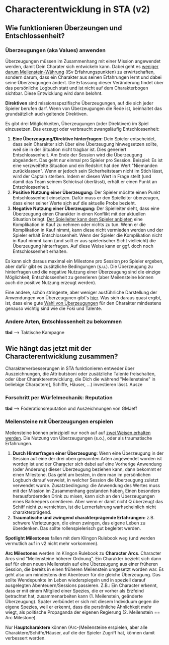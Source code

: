 # Characterentwicklung in STA (v2)

## Wie funktionieren Überzeungen und Entschlossenheit?

### Überzeugungen (aka Values) anwenden
Überzeugungen müssen im Zusammenhang mit einer Mission angewendet werden, damit Dein Charater sich entwickeln kann. Dabei geht es [weniger darum Meilenstein-Währung]((https://fjordsofafrica.blogspot.com/2018/03/clarifying-values-directives-and.html)) (iSv Erfahrungspunkten) zu erwirtschaften, sondern darum, dass ein Charakter aus seinen Erfahrungen lernt und dabei seine Überzeugungen ändert. Die Erfassung dieser Veränderung findet über das persönliche Logbuch statt und ist nicht auf dem Charakterbogen sichtbar. Diese Entwicklung wird dann belohnt.

**Direktiven** sind missionsspezifische Überzeugungen, auf die sich jeder Spieler berufen darf. Wenn von Überzeugungen die Rede ist, beinhaltet das grundsätzlich auch geltende Direktiven.

Es gibt drei Möglichkeiten, Überzeugungen (oder Direktiven) im Spiel einzusetzen. Das erzeugt oder verbraucht zwangsläufig Entschlossenheit:

1. **Eine Überzeugung/Direktive hinterfragen:** Dein Spieler entscheidet, dass sein Charakter sich über eine Überzeugung hinwegsetzen sollte, weil sie in der Situation nicht tragbar ist. Dies generiert Entschlossenheit. Am Ende der Session wird die Überzeugung abgeändert. Das geht nur einmal pro Spieler pro Session. Beispiel: Es ist eine verzweifelte Situation und ein Redshirt hat den Wert "Niemanden zurücklassen". Wenn er jedoch sein Sicherheitsteam nicht im Stich lässt, wird der Captain sterben. Indem er diesen Wert in Frage stellt (und damit das Team seinem Schicksal überlässt), erhält er einen Punkt an Entschlossenheit.
2. **Positive Nutzung einer Überzeugung:** Der Spieler möchte einen Punkt Entschlossenheit einsetzen. Dafür muss er den Spielleiter überzeugen, dass einer seiner Werte sich auf die aktuelle Probe bezieht. 
3. **Negative Nutzung einer Überzeugung:** Der Spielleiter sieht, dass eine Überzeugung einen Charakter in einen Konflikt mit der aktuellen Situation bringt. [Der Spielleiter kann dem Spieler anbieten](https://www.reddit.com/r/startrekadventures/comments/croh8o/how_do_you_receive_determination_points/) eine Komplikation in Kauf zu nehmen oder nichts zu tun. Wenn er die Komplikation in Kauf nimmt, kann diese nicht vermieden werden und der Spieler erhält Entschlossenheit. Wenn der Spieler die Komplikation nicht in Kauf nimmt kann (und sollt er aus spielerischer Sicht vielleicht) die Überzeugung hinterfragen. Auf diese Weise kann er ggf. doch noch Entschlossenheit erhalten.

Es kann sich daraus maximal ein Milestone pro Session pro Spieler ergeben, aber dafür gibt es zusätzliche Bedingungen (s.u.). Die Überzeugung zu hinterfragen und die negative Nutzung einer Überzeugung sind die einzige Möglichkeit, Entschlossenheit zu generieren (aber Meilensteine können auch die positive Nutzung erzeugt werden). 

Eine andere, schön stringente, aber weniger ausführliche Darstellung der Anwendungen von Überzeugunen gibt's [hier](https://modiphius.net/blogs/news/sta-dev-blog-004-a-guide-to-star-trek-adventures). Was sich daraus quasi ergibt, ist, dass eine gute [Wahl von Überzeugungen](https://nerdist.com/article/how-to-challenge-and-change-values-for-maximum-drama-in-your-star-trek-adventures-rpg/) für den Charakter mindestens genauso wichtig sind wie die Foki und Talente.

### Andere Arten, Entschlossenheit zu bekommen

**tbd** --> Taktische Kampagne

## Wie hängt das jetzt mit der Characterentwicklung zusammen?

Charakterverbesserungen in STA funktionieren entweder über Auszeichnungen, die Attributsboni oder zusätzliche Talente freischalten, oder über Charakterentwicklung, die Dich die während "Meilensteine" in beliebige Charactere(, Schiffe, Häuser, ...) investieren lässt. Ausze

### Forschritt per Würfelmechanik: Reputation

**tbd** --> Föderationsreputation und Auszeichnungen von GMJeff

### Meilensteine mit Überzeugungen erspielen

Meilensteine können prinzipiell nur noch auf auf [zwei Weisen erhalten werden](https://www.reddit.com/r/startrekadventures/comments/16ty5fl/is_this_how_milestones_and_character_arcs_work/). Die Nutzung von Überzeugungen (s.o.), oder als traumatische Erfahrungen.

1. **Durch Hinterfragen einer Überzeugung**: Wenn eine Überzeugung in der Session auf eine der drei oben genannten Arten angewendet worden ist worden ist und der Character sich dabei auf eine Vorherige Anwendung (oder Änderung) dieser Überzeugung beziehen kann, dann bekommt er einen Milestone. Das geht am besten, in dem man im persönlichen Logbuch darauf verweist, in welcher Session die Überzeugung zuletzt verwendet wurde. Zusatzbedingung: die Anwendung des Wertes muss mit der Mission im Zusammenhang gestanden haben. Einen besonders herausfordernden Drink zu mixen, kann sich an den Überzeugungen eines Barkeepers orientieren. Aber wenn er damit nicht Q überzeugt das Schiff nicht zu vernichten, ist die Lernerfahrung warhscheinlich nicht charakterprägend.
2. **Traumatische und zwingend charakterprägende Erfahrungen:** z.B. schwere Verletzungen, die einen zwingen, das eigene Leben zu überdenken. Das sollte rollenspielerisch gut begleitet werden.

**Spotlight Milestones** fallen mit dem Klingon Rulebook weg (und werden vermutlich auf in v2 nicht mehr vorkommen).

**Arc Milestones** werden im Klingon Rulebook zu **Character Arcs**. Character Arcs sind "Meilensteine höherer Ordnung". Ein Charakter bezieht sich dann auf für einen neuen Meilenstein auf eine Überzeugung aus einer früheren Session, die bereits in einen früheren Meilenstein umgesetzt worden war. Es geht also um mindestens drei Abenteuer für die gleiche Überzeugung. Das sollte Wendepunkte im Leben wiederspiegeln und in speziell darauf ausgelegten Abenteuern/Sessions passieren. Z.B.: Ein Character erkennt, dass er mit einem Mitglied einer Spezies, die er vorher als Erzfeind betrachtet hat, zusammenarbeiten kann (1. Meilenstein, geänderte Überzeugung). Später verbündet er sich mit diesem Individuum gegen die eigene Spezies, weil er erkennt, dass die persönliche Ähnlichkeit mehr wiegt, als politische Propaganda der eigenen Regierung (2. Meilenstein == Arc Milestone).

Nur **Hauptcharaktere** können (Arc-)Meilensteine erspielen, aber alle Charaktere/Schiffe/Häuser, auf die der Spieler Zugriff hat, können damit verbessert werden.
